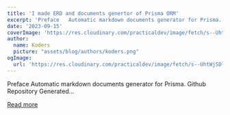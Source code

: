 ```yaml
---
title: 'I made ERD and documents genertor of Prisma ORM'
excerpt: 'Preface   Automatic markdown documents generator for Prisma.   Github Repository Generated...'
date: '2023-09-15'
coverImage: 'https://res.cloudinary.com/practicaldev/image/fetch/s--UhtWjSDl--/c_imagga_scale,f_auto,fl_progressive,h_420,q_auto,w_1000/https://dev-to-uploads.s3.amazonaws.com/uploads/articles/wyj5w6bpy23qdt8q0xvy.png'
author:
  name: Koders
  picture: "assets/blog/authors/koders.png"
ogImage:
  url: 'https://res.cloudinary.com/practicaldev/image/fetch/s--UhtWjSDl--/c_imagga_scale,f_auto,fl_progressive,h_420,q_auto,w_1000/https://dev-to-uploads.s3.amazonaws.com/uploads/articles/wyj5w6bpy23qdt8q0xvy.png'
---
```


Preface   Automatic markdown documents generator for Prisma.   Github Repository Generated...

[Read more](https://dev.to/samchon/i-made-erd-and-documents-genertor-of-prisma-orm-4mgl)
